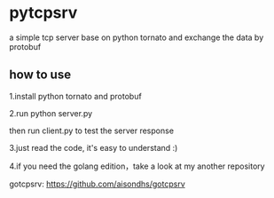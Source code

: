 # pytcpsrv
a simple tcp server base on python tornato and exchange the data by protobuf

## how to use

1.install python tornato and protobuf


2.run
  python server.py

  then run client.py to test the server response

3.just read the code, it's easy to understand :)


4.if you need the golang edition，take a look at my another repository

gotcpsrv: https://github.com/aisondhs/gotcpsrv